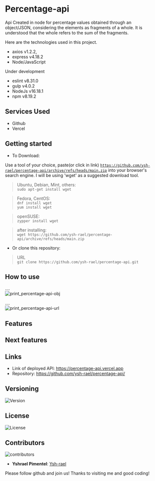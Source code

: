 # Percentage-api
<p>
	Api Created in node for percentage values obtained through an object/JSON, considering the elements as fragments of a whole. It is understood that the whole refers to the sum of the fragments.
</p>

Here are the technologies used in this project.
 

* axios v1.2.2,
* express v4.18.2
* Node/JavaScript


Under development
* eslint v8.31.0
* gulp v4.0.2
* NodeJs v16.18.1
* npm v8.19.2



 
 
## Services Used
 
* Github
* Vercel
 
<!-- ## Ruby Gems
... -->
 
## Getting started
 
* To Download:

Use a tool of your choice, paste(or click in link) <code>https://github.com/ysh-rael/percentage-api/archive/refs/heads/main.zip</code> into your browser's search engine. I will be using 'wget' as a suggested download tool.

>	Ubuntu, Debian, Mint, others:<br>
	  ```
sudo apt-get install wget
	  ```

>	Fedora, CentOS:<br>
	```
dnf install wget
	```<br>
	```
yum install wget
	```

>	openSUSE:<br>
	```
zypper install wget
	```

>	after installing:<br>
	```
wget https://github.com/ysh-rael/percentage-api/archive/refs/heads/main.zip
	```
* Or clone this repository:

> URL<br>
	```
git clone https://github.com/ysh-rael/percentage-api.git
	```


## How to use
 
....<br>
<imagem obj>
![print_percentage-api-obj](https://user-images.githubusercontent.com/79410863/212818106-a223f1ec-8774-4399-a99a-54d94a44c082.png)

....<br>
<imagem url>
![print_percentage-api-url](https://user-images.githubusercontent.com/79410863/212818196-9558789c-8286-44ba-be52-3fcf8b9f5351.png)


	

## Features
 
## Next features
 
## Links
 
  - Link of deployed API: https://percentage-api.vercel.app
  - Repository: https://github.com/ysh-rael/percentage-api/
 
 
## Versioning
 
![Version](https://img.shields.io/github/package-json/v/ysh-rael/percentage-api/main?color=yellow&style=for-the-badge)
 
## License

![License](https://img.shields.io/github/license/ysh-rael/percentage-api?style=for-the-badge)
 
## Contributors
![contributors](https://img.shields.io/github/contributors/ysh-rael/percentage-api?style=for-the-badge)
 
* **Yshrael Pimentel**: [Ysh-rael](https://github.com/ysh-rael)
 
 
Please follow github and join us!
Thanks to visiting me and good coding!








